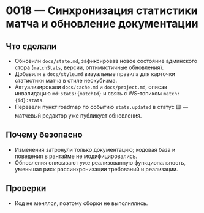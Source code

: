 # 0018 — Синхронизация статистики матча и обновление документации

## Что сделали
- Обновили `docs/state.md`, зафиксировав новое состояние админского стора (`matchStats`, версии, оптимистичные обновления).
- Добавили в `docs/style.md` визуальные правила для карточки статистики матча в стиле неокубизма.
- Актуализировали `docs/cache.md` и `docs/project.md`, описав инвалидацию `md:stats:{matchId}` и связь с WS-топиком `match:{id}:stats`.
- Перевели пункт roadmap по событию `stats.updated` в статус 🟨 — матчевый редактор уже публикует обновления.

## Почему безопасно
- Изменения затронули только документацию; кодовая база и поведения в рантайме не модифицировались.
- Обновления описывают уже реализованную функциональность, уменьшая риск рассинхронизации требований и реализации.

## Проверки
- Код не менялся, поэтому сборки не выполнялись.
